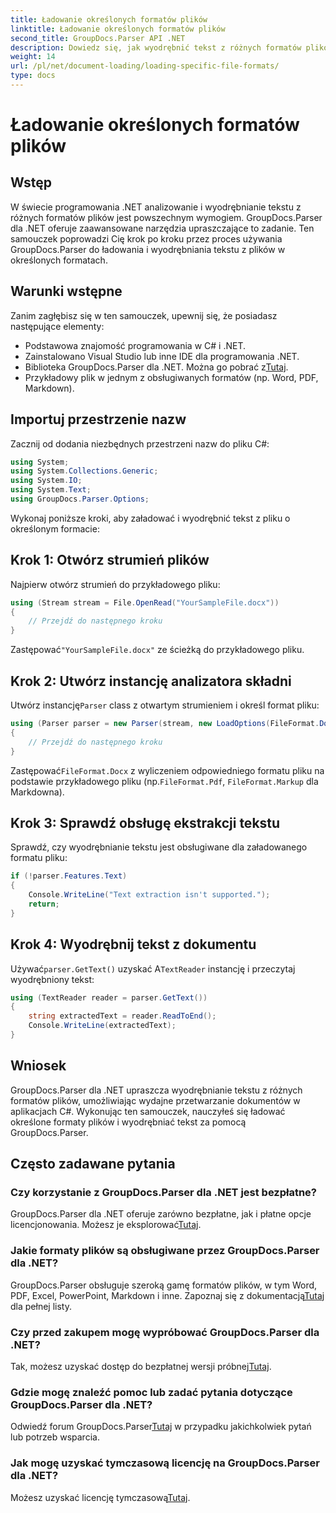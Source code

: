 ```yaml
---
title: Ładowanie określonych formatów plików
linktitle: Ładowanie określonych formatów plików
second_title: GroupDocs.Parser API .NET
description: Dowiedz się, jak wyodrębnić tekst z różnych formatów plików w .NET przy użyciu GroupDocs.Parser. Samouczek krok po kroku dotyczący wydajnego przetwarzania dokumentów.
weight: 14
url: /pl/net/document-loading/loading-specific-file-formats/
type: docs
---
```

# Ładowanie określonych formatów plików

## Wstęp
W świecie programowania .NET analizowanie i wyodrębnianie tekstu z różnych formatów plików jest powszechnym wymogiem. GroupDocs.Parser dla .NET oferuje zaawansowane narzędzia upraszczające to zadanie. Ten samouczek poprowadzi Cię krok po kroku przez proces używania GroupDocs.Parser do ładowania i wyodrębniania tekstu z plików w określonych formatach.
## Warunki wstępne
Zanim zagłębisz się w ten samouczek, upewnij się, że posiadasz następujące elementy:
- Podstawowa znajomość programowania w C# i .NET.
- Zainstalowano Visual Studio lub inne IDE dla programowania .NET.
-  Biblioteka GroupDocs.Parser dla .NET. Można go pobrać z[Tutaj](https://releases.groupdocs.com/parser/net/).
- Przykładowy plik w jednym z obsługiwanych formatów (np. Word, PDF, Markdown).

## Importuj przestrzenie nazw
Zacznij od dodania niezbędnych przestrzeni nazw do pliku C#:
```csharp
using System;
using System.Collections.Generic;
using System.IO;
using System.Text;
using GroupDocs.Parser.Options;
```

Wykonaj poniższe kroki, aby załadować i wyodrębnić tekst z pliku o określonym formacie:
## Krok 1: Otwórz strumień plików
Najpierw otwórz strumień do przykładowego pliku:
```csharp
using (Stream stream = File.OpenRead("YourSampleFile.docx"))
{
    // Przejdź do następnego kroku
}
```
 Zastępować`"YourSampleFile.docx"` ze ścieżką do przykładowego pliku.
## Krok 2: Utwórz instancję analizatora składni
 Utwórz instancję`Parser` class z otwartym strumieniem i określ format pliku:
```csharp
using (Parser parser = new Parser(stream, new LoadOptions(FileFormat.Docx)))
{
    // Przejdź do następnego kroku
}
```
 Zastępować`FileFormat.Docx` z wyliczeniem odpowiedniego formatu pliku na podstawie przykładowego pliku (np.`FileFormat.Pdf`, `FileFormat.Markup` dla Markdowna).
## Krok 3: Sprawdź obsługę ekstrakcji tekstu
Sprawdź, czy wyodrębnianie tekstu jest obsługiwane dla załadowanego formatu pliku:
```csharp
if (!parser.Features.Text)
{
    Console.WriteLine("Text extraction isn't supported.");
    return;
}
```
## Krok 4: Wyodrębnij tekst z dokumentu
 Używać`parser.GetText()` uzyskać A`TextReader` instancję i przeczytaj wyodrębniony tekst:
```csharp
using (TextReader reader = parser.GetText())
{
    string extractedText = reader.ReadToEnd();
    Console.WriteLine(extractedText);
}
```

## Wniosek
GroupDocs.Parser dla .NET upraszcza wyodrębnianie tekstu z różnych formatów plików, umożliwiając wydajne przetwarzanie dokumentów w aplikacjach C#. Wykonując ten samouczek, nauczyłeś się ładować określone formaty plików i wyodrębniać tekst za pomocą GroupDocs.Parser.

## Często zadawane pytania
### Czy korzystanie z GroupDocs.Parser dla .NET jest bezpłatne?
GroupDocs.Parser dla .NET oferuje zarówno bezpłatne, jak i płatne opcje licencjonowania. Możesz je eksplorować[Tutaj](https://purchase.groupdocs.com/buy).
### Jakie formaty plików są obsługiwane przez GroupDocs.Parser dla .NET?
 GroupDocs.Parser obsługuje szeroką gamę formatów plików, w tym Word, PDF, Excel, PowerPoint, Markdown i inne. Zapoznaj się z dokumentacją[Tutaj](https://tutorials.groupdocs.com/parser/net/) dla pełnej listy.
### Czy przed zakupem mogę wypróbować GroupDocs.Parser dla .NET?
 Tak, możesz uzyskać dostęp do bezpłatnej wersji próbnej[Tutaj](https://releases.groupdocs.com/).
### Gdzie mogę znaleźć pomoc lub zadać pytania dotyczące GroupDocs.Parser dla .NET?
 Odwiedź forum GroupDocs.Parser[Tutaj](https://forum.groupdocs.com/c/parser/17) w przypadku jakichkolwiek pytań lub potrzeb wsparcia.
### Jak mogę uzyskać tymczasową licencję na GroupDocs.Parser dla .NET?
 Możesz uzyskać licencję tymczasową[Tutaj](https://purchase.groupdocs.com/temporary-license/).